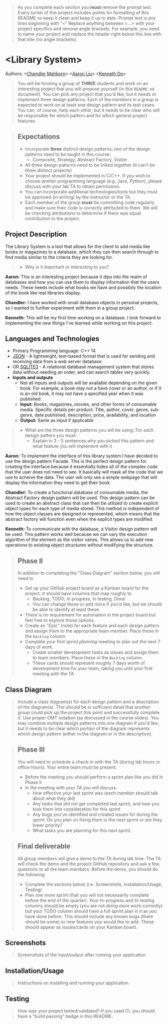 
 > As you complete each section you **must** remove the prompt text. Every *turnin* of this project includes points for formatting of this README so keep it clean and keep it up to date. 
 > Prompt text is any lines beginning with "\<"
 > Replace anything between \<...\> with your project specifics and remove angle brackets. For example, you need to name your project and replace the header right below this line with that title (no angle brackets). 
# \<Library System\>
 Authors: \<[Chandler Mahkorn](https://github.com/CMahk)\> \<[Aaron Liu](https://github.com/aliu112)\> \<[Kenneth Do](https://github.com/kdo055)\>
 
 > You will be forming a group of **THREE** students and work on an interesting project that you will propose yourself (in this `README.md` document). You can pick any project that you'd like, but it needs ot implement three design patterns. Each of the members in a group is expected to work on at least one design pattern and its test cases. You can, of course, help each other, but it needs to be clear who will be responsible for which pattern and for which general project features.
 
 > ## Expectations
 > * Incorporate **three** distinct design patterns, *two* of the design patterns need to be taught in this course:
 >   * Composite, Strategy, Abstract Factory, Visitor
 > * All three design patterns need to be linked together (it can't be three distinct projects)
 > * Your project should be implemented in C/C++. If you wish to choose anoher programming language (e.g. Java, Python), please discuss with your lab TA to obtain permission.
 > * You can incorporate additional technologies/tools but they must be approved (in writing) by the instructor or the TA.
 > * Each member of the group **must** be committing code regularly and make sure their code is correctly attributed to them. We will be checking attributions to determine if there was equal contribution to the project.

## Project Description
The Library System is a tool that allows for the client to add media like books or magazines to a database, which they can then search through to find media similar to the criteria they are looking for.
 > * Why is it important or interesting to you? 
 
 **Aaron:** This is an interesting project because it dips into the realm of databases and how you can use them to display information that the users needs. These needs include what books we have and possibily the location of the book like real libraries display.
 
 **Chandler:** I have worked with small database objects in personal projects, so I wanted to further experiment with them in a group project.
 
 **Kenneth:** This will be my first time working on a database. I look forward to implementing the new things I've learned while working on this project. 

## Languages and Technologies
 * Primary Programming language: C++ 14
 * [JSON](https://github.com/nlohmann/json) - A lightweight, test-based format that is used for sending and receiving data from a web server database.
* OR [SQLITE3](https://www.sqlite.org/cintro.html) - A relational database management system that stores data without needing an order, and can search tables very quickly.
* **Inputs and outputs**
	* Not all inputs and outputs will be available depending on the given book. For example, a book may not a have cover or an author, or if it is an old book, it may not have a specified year when it was published.
	* **Input:** Books, magazines, movies, and other forms of consumable media.
              Specific details per product: Title, author, cover, genre, sub-genre, date published, description, price, availability, and location
	 * **Output:** Same as input if applicable
 
 > * What are the three design patterns you will be using. For each design pattern you must:
 >   * Explain in 3 - 5 sentences why you picked this pattern and what feature you will implement with it
 
 **Aaron:** To implement the interface of this library system I have decided to use the design pattern Facade. This is the perfect design pattern for creating the interface because it essentially hides all of the complex code that the user does not need to see. It basically will mask all the code that we use to acheive the data. The user will only see a simple webpage that will display the information they need to get their book.
 
 **Chandler:** To create a functional database of consumable media, the Abstract Factory design pattern will be used. This design pattern can be used to create an abstract class that can then be utilized to create explicit object types for each type of media stored. This method is independent of how the object classes are designed or represented, which means that the abstract factory will function even when the explicit types are modified.

 **Kenneth:** To communicate with the database, a Visitor design pattern will be used. This pattern works well because we can vary the execution algorithm of the element as the visitor varies. This allows us to add new operations to existing object structures without modifying the structure. 

 > ## Phase II
 > In addition to completing the "Class Diagram" section below, you will need to 
 > * Set up your GitHub project board as a Kanban board for the project. It should have columns that map roughly to 
 >   * Backlog, TODO, In progress, In testing, Done
 >   * You can change these or add more if you'd like, but we should be able to identify at least these.
 > * There is no requirement for automation in the project board but feel free to explore those options.
 > * Create an "Epic" (note) for each feature and each design pattern and assign them to the appropriate team member. Place these in the `Backlog` column
 > * Complete your first *sprint planning* meeting to plan out the next 7 days of work.
 >   * Create smaller development tasks as issues and assign them to team members. Place these in the `Backlog` column.
 >   * These cards should represent roughly 7 days worth of development time for your team, taking you until your first meeting with the TA
## Class Diagram
 > Include a class diagram(s) for each design pattern and a description of the diagram(s). This should be in sufficient detail that another group could pick up the project this point and successfully complete it. Use proper OMT notation (as discussed in the course slides). You may combine multiple design patterns into one diagram if you'd like, but it needs to be clear which portion of the diagram represents which design pattern (either in the diagram or in the description). 
 
 > ## Phase III
 > You will need to schedule a check-in with the TA (during lab hours or office hours). Your entire team must be present. 
 > * Before the meeting you should perform a sprint plan like you did in Phase II
 > * In the meeting with your TA you will discuss: 
 >   - How effective your last sprint was (each member should talk about what they did)
 >   - Any tasks that did not get completed last sprint, and how you took them into consideration for this sprint
 >   - Any bugs you've identified and created issues for during the sprint. Do you plan on fixing them in the next sprint or are they lower priority?
 >   - What tasks you are planning for this next sprint.

 > ## Final deliverable
 > All group members will give a demo to the TA during lab time. The TA will check the demo and the project GitHub repository and ask a few questions to all the team members. 
 > Before the demo, you should do the following:
 > * Complete the sections below (i.e. Screenshots, Installation/Usage, Testing)
 > * Plan one more sprint (that you will not necessarily complete before the end of the quarter). Your In-progress and In-testing columns should be empty (you are not doing more work currently) but your TODO column should have a full sprint plan in it as you have done before. This should include any known bugs (there should be some) or new features you would like to add. These should appear as issues/cards on your Kanban board. 
 ## Screenshots
 > Screenshots of the input/output after running your application
 ## Installation/Usage
 > Instructions on installing and running your application
 ## Testing
 > How was your project tested/validated? If you used CI, you should have a "build passing" badge in this README.
 

